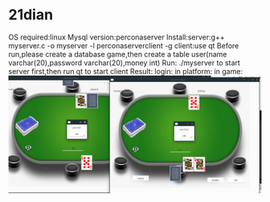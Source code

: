 # 21dian
OS required:linux 
Mysql version:perconaserver
Install:server:g++ myserver.c -o myserver -l perconaserverclient -g
        client:use qt 
Before run,please create a database  game,then create a table user(name varchar(20),password varchar(20),money int) 
Run: ./myserver to start server first,then run qt to start client 
Result:
login:
in platform:
in game:
![image](https://github.com/shengtanglin/21dian/raw/master/gaming.png)
